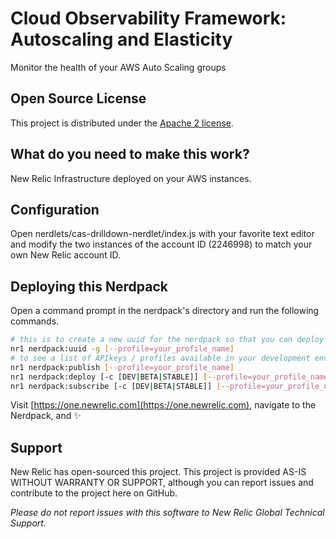 # Cloud Observability Framework: Autoscaling and Elasticity

Monitor the health of your AWS Auto Scaling groups

## Open Source License

This project is distributed under the [Apache 2 license](./LICENSE).

## What do you need to make this work?

New Relic Infrastructure deployed on your AWS instances.

## Configuration

Open nerdlets/cas-drilldown-nerdlet/index.js with your favorite text editor and modify the two instances of the account ID (2246998) to match your own New Relic account ID.  

## Deploying this Nerdpack

Open a command prompt in the nerdpack's directory and run the following commands.

```bash
# this is to create a new uuid for the nerdpack so that you can deploy it to your account
nr1 nerdpack:uuid -g [--profile=your_profile_name]
# to see a list of APIkeys / profiles available in your development environment, run nr1 credentials:list
nr1 nerdpack:publish [--profile=your_profile_name]
nr1 nerdpack:deploy [-c [DEV|BETA|STABLE]] [--profile=your_profile_name]
nr1 nerdpack:subscribe [-c [DEV|BETA|STABLE]] [--profile=your_profile_name]
```

Visit [https://one.newrelic.com](https://one.newrelic.com), navigate to the Nerdpack, and :sparkles:

## Support

New Relic has open-sourced this project. This project is provided AS-IS WITHOUT WARRANTY OR SUPPORT, although you can report issues and contribute to the project here on GitHub.

_Please do not report issues with this software to New Relic Global Technical Support._
